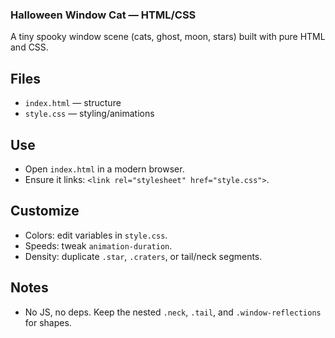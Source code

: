 ### Halloween Window Cat — HTML/CSS

A tiny spooky window scene (cats, ghost, moon, stars) built with pure HTML and CSS.

## Files
- `index.html` — structure
- `style.css` — styling/animations

## Use
- Open `index.html` in a modern browser.
- Ensure it links: `<link rel="stylesheet" href="style.css">`.

## Customize
- Colors: edit variables in `style.css`.
- Speeds: tweak `animation-duration`.
- Density: duplicate `.star`, `.craters`, or tail/neck segments.

## Notes
- No JS, no deps. Keep the nested `.neck`, `.tail`, and `.window-reflections` for shapes.
